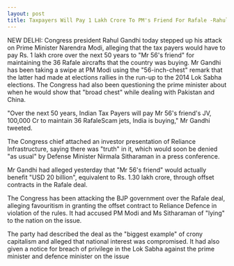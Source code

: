 ```yaml
---
layout: post
title: Taxpayers Will Pay 1 Lakh Crore To PM's Friend For Rafale -Rahul Gandhi
---
```

NEW DELHI: Congress president Rahul Gandhi today stepped up his attack on Prime Minister Narendra Modi, alleging that the tax payers would have to pay Rs. 1 lakh crore over the next 50 years to "Mr 56's friend" for maintaining the 36 Rafale aircrafts that the country was buying.
Mr Gandhi has been taking a swipe at PM Modi using the "56-inch-chest" remark that the latter had made at elections rallies in the run-up to the 2014 Lok Sabha elections. The Congress had also been questioning the prime minister about when he would show that "broad chest" while dealing with Pakistan and China.

"Over the next 50 years, Indian Tax Payers will pay Mr 56's friend's JV, 100,000 Cr to maintain 36 RafaleScam jets, India is buying," Mr Gandhi tweeted.

The Congress chief attached an investor presentation of Reliance Infrastructure, saying there was "truth" in it, which would soon be denied "as usual" by Defense Minister Nirmala Sitharaman in a press conference.

Mr Gandhi had alleged yesterday that "Mr 56's friend" would actually benefit "USD 20 billion", equivalent to Rs. 1.30 lakh crore, through offset contracts in the Rafale deal.

The Congress has been attacking the BJP government over the Rafale deal, alleging favouritism in granting the offset contract to Reliance Defence in violation of the rules. It had accused PM Modi and Ms Sitharaman of "lying" to the nation on the issue.


The party had described the deal as the "biggest example" of crony capitalism and alleged that national interest was compromised. It had also given a notice for breach of privilege in the Lok Sabha against the prime minister and defence minister on the issue